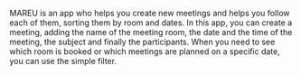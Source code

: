 MAREU is an app who helps you create new meetings and helps you follow each of them, sorting them by room and dates.
In this app, you can create a meeting, adding the name of the meeting room, the date and the time of the meeting, the subject and finally the participants.
When you need to see which room is booked or which meetings are planned on a specific date, you can use the simple filter.
